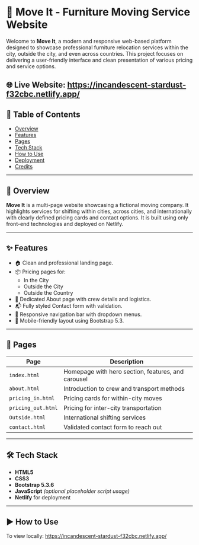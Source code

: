 # 🚚 Move It - Furniture Moving Service Website

Welcome to **Move It**, a modern and responsive web-based platform designed to showcase professional furniture relocation services within the city, outside the city, and even across countries. This project focuses on delivering a user-friendly interface and clean presentation of various pricing and service options.

🌐 **Live Website**: https://incandescent-stardust-f32cbc.netlify.app/
---

## 📖 Table of Contents

- [Overview](#-overview)
- [Features](#-features)
- [Pages](#-pages)
- [Tech Stack](#-tech-stack)
- [How to Use](#-how-to-use)
- [Deployment](#-deployment)
- [Credits](#-credits)

---

## 📌 Overview

**Move It** is a multi-page website showcasing a fictional moving company. It highlights services for shifting within cities, across cities, and internationally with clearly defined pricing cards and contact options. It is built using only front-end technologies and deployed on Netlify.

---

## ✨ Features

- 🏠 Clean and professional landing page.
- 📦 Pricing pages for:
  - In the City
  - Outside the City
  - Outside the Country
- 📄 Dedicated About page with crew details and logistics.
- 📬 Fully styled Contact form with validation.
- 🧭 Responsive navigation bar with dropdown menus.
- 📱 Mobile-friendly layout using Bootstrap 5.3.

---

## 📂 Pages

| Page               | Description                                            |
|--------------------|--------------------------------------------------------|
| `index.html`       | Homepage with hero section, features, and carousel     |
| `about.html`       | Introduction to crew and transport methods             |
| `pricing_in.html`  | Pricing cards for within-city moves                    |
| `pricing_out.html` | Pricing for inter-city transportation                  |
| `Outside.html`     | International shifting services                        |
| `contact.html`     | Validated contact form to reach out                    |

---

## 🛠️ Tech Stack

- **HTML5**
- **CSS3**
- **Bootstrap 5.3.6**
- **JavaScript** *(optional placeholder script usage)*
- **Netlify** for deployment

---


## ▶️ How to Use

To view locally:
https://incandescent-stardust-f32cbc.netlify.app/
